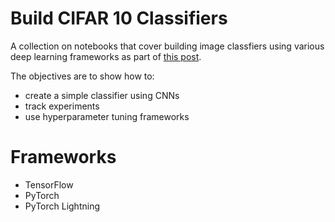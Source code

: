 # Build CIFAR 10 Classifiers

A collection on notebooks that cover building image classfiers using various deep learning frameworks as part of [this post](https://www.katnoria.com/cifar10-notebooks/).

The objectives are to show how to:

- create a simple classifier using CNNs
- track experiments
- use hyperparameter tuning frameworks


# Frameworks

- TensorFlow
- PyTorch
- PyTorch Lightning
